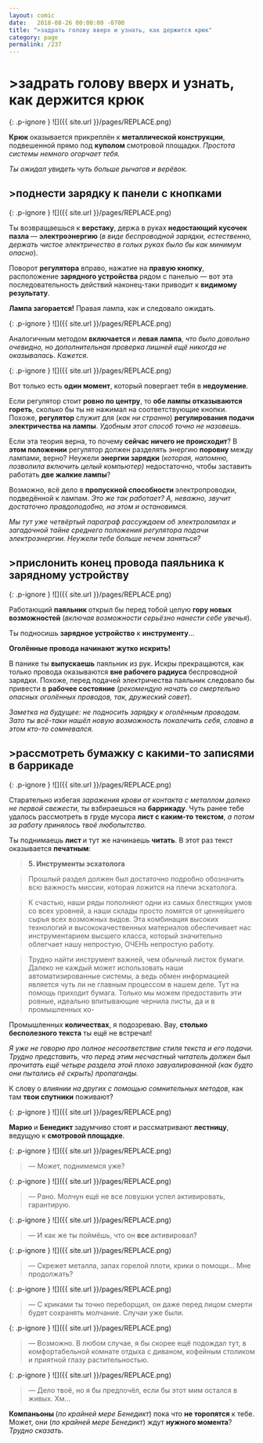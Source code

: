```yaml
---
layout: comic
date:   2018-08-26 00:00:00 -0700
title: ">задрать голову вверх и узнать, как держится крюк"
category: page
permalink: /237
---
```

# >задрать голову вверх и узнать, как держится крюк

{: .p-ignore }
![]({{ site.url }}/pages/REPLACE.png)

<strong>Крюк </strong>оказывается прикреплён к <strong>металлической конструкции</strong>, подвешенной прямо под <strong>куполом </strong>смотровой площадки. <em>Простота системы немного огорчает тебя.</em>

<em>Ты ожидал увидеть чуть больше рычагов и верёвок.</em>

## >поднести зарядку к панели с кнопками

{: .p-ignore }
![]({{ site.url }}/pages/REPLACE.png)

Ты возвращаешься к <strong>верстаку</strong>, держа в руках <strong>недостающий кусочек пазла </strong>— <strong>электроэнергию </strong>(<em>в виде беспроводной зарядки, естественно, держать чистое электричество в голых руках было бы как минимум опасно</em>).

Поворот <strong>регулятора</strong> вправо, нажатие на <strong>правую кнопку</strong>, расположение <strong>зарядного устройства </strong>рядом с панелью — вот эта последовательность действий наконец-таки приводит к <strong>видимому результату</strong>.

<strong>Лампа загорается!</strong> Правая лампа, как и следовало ожидать.

{: .p-ignore }
![]({{ site.url }}/pages/REPLACE.png)

Аналогичным методом <strong>включается </strong>и <strong>левая лампа</strong>, <em>что было довольно очевидно, но дополнительная проверка лишней ещё никогда не оказывалась</em>.<em> Кажется</em>.

{: .p-ignore }
![]({{ site.url }}/pages/REPLACE.png)

Вот только есть <strong>один момент</strong>, который повергает тебя в <strong>недоумение</strong>.

Если регулятор стоит <strong>ровно по центру</strong>, то <strong>обе лампы отказываются гореть</strong>, сколько бы ты не нажимал на соответствующие кнопки. Похоже, <strong>регулятор </strong>служит для (<em>как ни странно</em>) <strong>регулирования подачи электричества на лампы</strong>. <em>Удобным этот способ точно не назовешь</em>.

Если эта теория верна, то почему<strong> сейчас ничего не происходит</strong>? В <strong>этом положении</strong> регулятор должен разделять энергию <strong>поровну </strong>между лампами, верно? Неужели <strong>энергии зарядки</strong> (<em>которая, напомню, позволила включить целый компьютер)</em> недостаточно, чтобы заставить работать <strong>две жалкие лампы</strong>?

Возможно, всё дело в <strong>пропускной способности </strong>электропроводки, подведённой к лампам. <em>Это же так работает? А, неважно, звучит достаточно правдоподобно, на этом и остановимся. </em>

<em>Мы тут уже четвёртый параграф рассуждаем об электролампах и загадочной тайне среднего положения регулятора подачи электроэнергии. Неужели тебе больше нечем заняться?</em>

## >прислонить конец провода паяльника к зарядному устройству

{: .p-ignore }
![]({{ site.url }}/pages/REPLACE.png)

Работающий <strong>паяльник </strong>открыл бы перед тобой целую <strong>гору новых возможностей</strong> (<em>включая возможности серьёзно нанести себе увечья</em>).

Ты подносишь <strong>зарядное устройство</strong> к <strong>инструменту</strong>…

<strong>Оголённые провода начинают жутко искрить!</strong> 

В панике ты <strong>выпускаешь</strong> паяльник из рук. Искры прекращаются, как только провода оказываются <strong>вне рабочего радиуса</strong> беспроводной зарядки. Похоже, перед подачей электричества паяльник следовало бы привести в <strong>рабочее состояние</strong> (<em>рекомендую начать со смертельно опасных оголённых проводов, так, дружеский совет</em>).

<em>Заметка на будущее: не подносить зарядку к оголённым проводам. Зато ты всё-таки нашёл новую возможность покалечить себя, словно в этом кто-то сомневался.</em>

## >рассмотреть бумажку с какими-то записями в баррикаде

{: .p-ignore }
![]({{ site.url }}/pages/REPLACE.png)

Старательно избегая <em>заражения крови от контакта с металлом далеко не первой свежести</em>, ты взбираешься на <strong>баррикаду</strong>. Чуть ранее тебе удалось рассмотреть в груде мусора <strong>лист с каким-то</strong> <strong>текстом</strong>, <em>а потом за работу принялось твоё любопытство.</em>

Ты поднимаешь <strong>лист </strong>и тут же начинаешь <strong>читать</strong>. В этот раз текст оказывается <strong>печатным</strong>:

<blockquote><strong>5. Инструменты эсхатолога</strong></blockquote>

<blockquote> Прошлый раздел должен был достаточно подробно обозначить всю важность миссии, которая ложится на плечи эсхатолога.</blockquote>

<blockquote> К счастью, наши ряды пополняют одни из самых блестящих умов со всех уровней, а наши склады просто ломятся от ценнейшего сырья всех возможных видов. Эта комбинация высоких технологий и высококачественных материалов обеспечивает нас инструментарием высшего класса, который значительно облегчает нашу непростую, ОЧЕНЬ непростую работу.</blockquote>

<blockquote> Трудно найти инструмент важней, чем обычный листок бумаги. Далеко не каждый может использовать наши автоматизированные системы, а ведь обмен информацией является чуть ли не главным процессом в нашем деле. Тут на помощь приходит бумага. Только мы можем предоставить эти ровные, идеально впитывающие чернила листы, да и в промышленных ко-</blockquote>

Промышленных <strong>количествах</strong>, я подозреваю. Вау, <strong>столько бесполезного текста</strong> ты ещё не встречал! 

<em>Я уже не говорю про полное несоответствие стиля текста и его подачи. Трудно представить, что перед этим несчастный читатель должен был прочитать ещё четыре раздела этой плохо завуалированной (как будто они пытались её скрыть) пропаганды.</em>

К слову о <em>влиянии на других с помощью сомнительных методов</em>, как там <strong>твои спутники</strong> поживают?

{: .p-ignore }
![]({{ site.url }}/pages/REPLACE.png)

<strong>Марио </strong>и <strong>Бенедикт </strong>задумчиво стоят и рассматривают <strong>лестницу</strong>, ведущую к <strong>смотровой площадке</strong>.

{: .p-ignore }
![]({{ site.url }}/pages/REPLACE.png)

<blockquote>— Может, поднимемся уже?</blockquote>

{: .p-ignore }
![]({{ site.url }}/pages/REPLACE.png)

<blockquote>— Рано. Молчун ещё не все ловушки успел активировать, гарантирую.</blockquote>

{: .p-ignore }
![]({{ site.url }}/pages/REPLACE.png)

<blockquote>— И как же ты поймёшь, что он <strong>все </strong>активировал?</blockquote>

{: .p-ignore }
![]({{ site.url }}/pages/REPLACE.png)

<blockquote>— Скрежет металла, запах горелой плоти, крики о помощи… Мне продолжать?</blockquote>

{: .p-ignore }
![]({{ site.url }}/pages/REPLACE.png)

<blockquote>— С криками ты точно переборщил, он даже перед лицом смерти будет сохранять молчание. Случаи уже были.</blockquote>

{: .p-ignore }
![]({{ site.url }}/pages/REPLACE.png)

<blockquote>— Возможно. В любом случае, я бы скорее ещё подождал тут, в комфортабельной комнате отдыха с диваном, кофейным столиком и приятной глазу растительностью.</blockquote>

{: .p-ignore }
![]({{ site.url }}/pages/REPLACE.png)

<blockquote>— Дело твоё, но я бы предпочёл, если бы этот мим остался в живых. Хм…</blockquote>

<strong>Компаньоны </strong>(<em>по крайней мере Бенедикт</em>) пока что <strong>не торопятся</strong> к тебе. Может, они (<em>по крайней мере Бенедикт</em>) ждут <strong>нужного момента</strong>? <em>Трудно сказать.</em>

